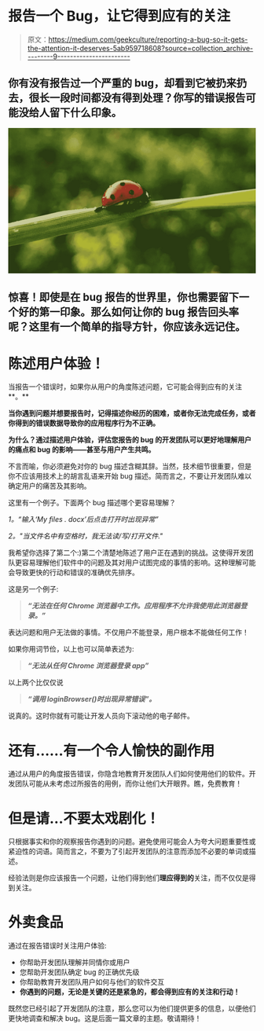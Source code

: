 # 报告一个 Bug，让它得到应有的关注

> 原文：<https://medium.com/geekculture/reporting-a-bug-so-it-gets-the-attention-it-deserves-5ab959718608?source=collection_archive---------9----------------------->

## 你有没有报告过一个严重的 bug，却看到它被扔来扔去，很长一段时间都没有得到处理？你写的错误报告可能没给人留下什么印象。

![](img/0a429de89950d48567cd5c8da7028fc7.png)

## 惊喜！即使是在 bug 报告的世界里，你也需要留下一个好的第一印象。那么如何让你的 bug 报告回头率呢？这里有一个简单的指导方针，你应该永远记住。

# **陈述用户体验！**

当报告一个错误时，如果你从用户的角度陈述问题，它可能会得到应有的关注**。**

**当你遇到问题并想要报告时，记得描述你经历的困难，或者你无法完成任务，或者你得到的错误数据导致你的应用程序行为不正确。**

**为什么？通过描述用户体验，评估您报告的 bug 的开发团队可以更好地理解用户的痛点和 bug 的影响——甚至与用户产生共鸣。**

不言而喻，你必须避免对你的 bug 描述含糊其辞。当然，技术细节很重要，但是你不应该用技术上的胡言乱语来开始 bug 描述。简而言之，不要让开发团队难以确定用户的痛苦及其影响。

这里有一个例子。下面两个 bug 描述哪个更容易理解？

*1。“输入‘My files . docx’后点击打开时出现异常”*

*2。"当文件名中有空格时，我无法读/写/打开文件."*

我希望你选择了第二个:)第二个清楚地陈述了用户正在遇到的挑战。这使得开发团队更容易理解他们软件中的问题及其对用户试图完成的事情的影响。这种理解可能会导致更快的行动和错误的准确优先排序。

这是另一个例子:

> ***“无法在任何 Chrome 浏览器中工作。应用程序不允许我使用此浏览器登录。”***

表达问题和用户无法做的事情。不仅用户不能登录，用户根本不能做任何工作！

如果你用词节俭，以上也可以简单表述为:

> ***“无法从任何 Chrome 浏览器登录 app”***

以上两个比仅仅说

> ***“调用 loginBrowser()时出现异常错误”。***

说真的。这时你就有可能让开发人员向下滚动他的电子邮件。

# 还有……有一个令人愉快的副作用

通过从用户的角度报告错误，你隐含地教育开发团队人们如何使用他们的软件。开发团队可能从未考虑过所报告的用例，而你让他们大开眼界。瞧，免费教育！

# 但是请…不要太戏剧化！

只根据事实和你的观察报告你遇到的问题。避免使用可能会人为夸大问题重要性或紧迫性的词语。简而言之，不要为了引起开发团队的注意而添加不必要的单词或描述。

经验法则是你应该报告一个问题，让他们得到他们**理应得到的**关注，而不仅仅是得到关注。

# 外卖食品

通过在报告错误时关注用户体验:

*   你帮助开发团队理解并同情你或用户
*   您帮助开发团队确定 bug 的正确优先级
*   你帮助教育开发团队用户如何与他们的软件交互
*   **你遇到的问题，无论是关键的还是紧急的，都会得到应有的关注和行动！**

既然您已经引起了开发团队的注意，那么您可以为他们提供更多的信息，以便他们更快地调查和解决 bug。这是后面一篇文章的主题。敬请期待！